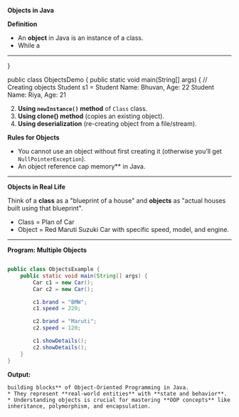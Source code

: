 
 **Objects in Java**

**Definition**

* An **object** in Java is an instance of a class.
* While a
---

}

public class ObjectsDemo {
    public static void main(String[] args) {
        // Creating objects
        Student s1 = 
Student Name: Bhuvan, Age: 22
Student Name: Riya, Age: 21

2. **Using `newInstance()` method** of `Class` class.
3. **Using clone() method** (copies an existing object).
4. **Using deserialization** (re-creating object from a file/stream).


**Rules for Objects**

* You cannot use an object without first creating it (otherwise you’ll get `NullPointerException`).
* An object reference cap memory** in Java.

---
 **Objects in Real Life**

Think of a **class** as a "blueprint of a house" and **objects** as "actual houses built using that blueprint".

* Class = Plan of Car
* Object = Red Maruti Suzuki Car with specific speed, model, and engine.

---

 **Program: Multiple Objects**

```java

public class ObjectsExample {
    public static void main(String[] args) {
        Car c1 = new Car();
        Car c2 = new Car();

        c1.brand = "BMW";
        c1.speed = 220;

        c2.brand = "Maruti";
        c2.speed = 120;

        c1.showDetails();
        c2.showDetails();
    }
}
```

**Output:**

```
building blocks** of Object-Oriented Programming in Java.
* They represent **real-world entities** with **state and behavior**.
* Understanding objects is crucial for mastering **OOP concepts** like inheritance, polymorphism, and encapsulation.

